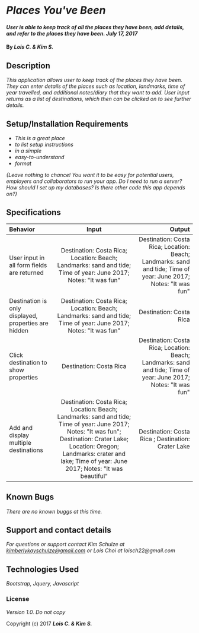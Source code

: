 # _Places You've Been_

#### _User is able to keep track of all the places they have been, add details, and refer to the places they have been. July 17, 2017_

#### By _**Lois C. & Kim S.**_

## Description

_This application allows user to keep track of the places they have been. They can enter details of the places such as location, landmarks, time of year travelled, and additional notes/diary that they want to add. User input returns as a list of destinations, which then can be clicked on to see further details._

## Setup/Installation Requirements

* _This is a great place_
* _to list setup instructions_
* _in a simple_
* _easy-to-understand_
* _format_

_{Leave nothing to chance! You want it to be easy for potential users, employers and collaborators to run your app. Do I need to run a server? How should I set up my databases? Is there other code this app depends on?}_

## Specifications

| Behavior | Input | Output |
| :---         |     :---:      |          ---: |
| User input in all form fields are returned  | Destination: Costa Rica; Location: Beach; Landmarks: sand and tide; Time of year: June 2017; Notes: "It was fun"     |  Destination: Costa Rica; Location: Beach; Landmarks: sand and tide; Time of year: June 2017; Notes: "It was fun"  |
| Destination is only displayed, properties are hidden     |  Destination: Costa Rica; Location: Beach; Landmarks: sand and tide; Time of year: June 2017; Notes: "It was fun"      | Destination: Costa Rica    |
| Click destination to show properties   | Destination: Costa Rica      | Destination: Costa Rica; Location: Beach; Landmarks: sand and tide; Time of year: June 2017; Notes: "It was fun"       |
| Add and display multiple destinations    |   Destination: Costa Rica; Location: Beach; Landmarks: sand and tide; Time of year: June 2017; Notes: "It was fun"; Destination: Crater Lake; Location: Oregon; Landmarks: crater and lake; Time of year: June 2017; Notes: "It was beautiful"     | Destination: Costa Rica ; Destination: Crater Lake      |

## Known Bugs

_There are no known buggs at this time._

## Support and contact details

_For questions or support contact Kim Schulze at kimberlykayschulze@gmail.com or Lois Choi at loisch22@gmail.com_

## Technologies Used

_Bootstrap, Jquery, Javascript_

### License

*Version 1.0.  Do not copy*

Copyright (c) 2017 **_Lois C. & Kim S._**
